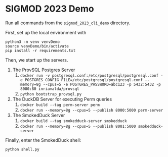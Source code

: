 SIGMOD 2023 Demo
====

Run all commands from the `sigmod_2023_cli_demo` directory.

First, set up the local environment with
```shell
python3 -m venv venvDemo
source venvDemo/bin/activate
pip install -r requirements.txt
```

Then, we start up the servers.

1. The ProvSQL Postgres Server
   1. `docker run -v postgresql.conf:/etc/postgresql/postgresql.conf -e POSTGRES_CONFIG_FILE=/etc/postgresql/postgresql.conf --memory=8g --cpus=5 -e POSTGRES_PASSWORD=abc123 -p 5432:5432 -p 8080:80 inriavalda/provsql`
   2. `python bootstrap_provsql.py`
2. The DuckDB Server for executing Perm queries
   1. `docker build --tag perm-server perm`
   2. `docker run --memory=8g --cpus=5 --publish 8000:5000 perm-server`
3. The SmokedDuck Server
   1. `docker build --tag smokedduck-server smokedduck`
   2. `docker run --memory=8g --cpus=5 --publish 8001:5000 smokedduck-server`

Finally, enter the SmokedDuck shell:
```shell
python shell.py
```
